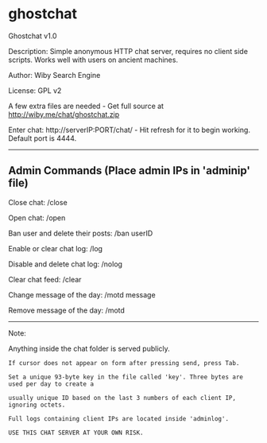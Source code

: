 # ghostchat

Ghostchat v1.0

Description: Simple anonymous HTTP chat server, requires no client side scripts. Works well with users on ancient machines.

Author: Wiby Search Engine

License: GPL v2


A few extra files are needed - Get full source at http://wiby.me/chat/ghostchat.zip


Enter chat: http://serverIP:PORT/chat/ - Hit refresh for it to begin working. Default port is 4444. 


--------------------------------------------------
Admin Commands (Place admin IPs in 'adminip' file)
--------------------------------------------------

Close chat: /close

Open chat: /open

Ban user and delete their posts: /ban userID

Enable or clear chat log: /log

Disable and delete chat log: /nolog

Clear chat feed: /clear

Change message of the day: /motd message

Remove message of the day: /motd

--------------------------------------------------

Note: 

  Anything inside the chat folder is served publicly.
  
	If cursor does not appear on form after pressing send, press Tab.
  
	Set a unique 93-byte key in the file called 'key'. Three bytes are used per day to create a
  
	usually unique ID based on the last 3 numbers of each client IP, ignoring octets.
  
	Full logs containing client IPs are located inside 'adminlog'.
  
	USE THIS CHAT SERVER AT YOUR OWN RISK.
